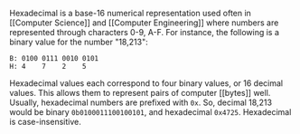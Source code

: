 Hexadecimal is a base-16 numerical representation used often in [[Computer Science]] and [[Computer Engineering]] where numbers are represented through characters 0-9, A-F. For instance, the following is a binary value for the number "18,213":

```
B: 0100 0111 0010 0101
H: 4    7    2    5
```

Hexadecimal values each correspond to four binary values, or 16 decimal values. This allows them to represent pairs of computer [[bytes]] well. Usually, hexadecimal numbers are prefixed with `0x`. So, decimal 18,213 would be binary `0b0100011100100101`, and hexadecimal `0x4725`. Hexadecimal is case-insensitive.